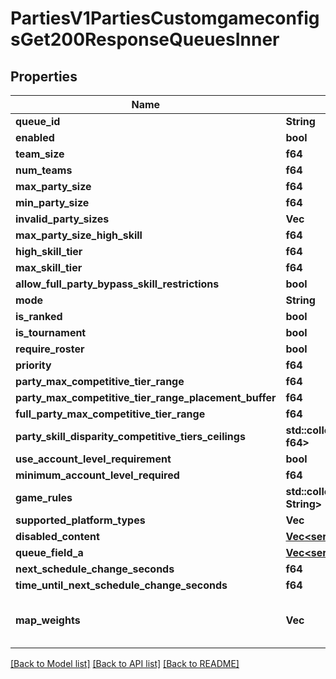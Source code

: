 # PartiesV1PartiesCustomgameconfigsGet200ResponseQueuesInner

## Properties

Name | Type | Description | Notes
------------ | ------------- | ------------- | -------------
**queue_id** | **String** | Queue ID | 
**enabled** | **bool** |  | 
**team_size** | **f64** |  | 
**num_teams** | **f64** |  | 
**max_party_size** | **f64** |  | 
**min_party_size** | **f64** |  | 
**invalid_party_sizes** | **Vec<f64>** |  | 
**max_party_size_high_skill** | **f64** |  | 
**high_skill_tier** | **f64** |  | 
**max_skill_tier** | **f64** |  | 
**allow_full_party_bypass_skill_restrictions** | **bool** |  | 
**mode** | **String** |  | 
**is_ranked** | **bool** |  | 
**is_tournament** | **bool** |  | 
**require_roster** | **bool** |  | 
**priority** | **f64** |  | 
**party_max_competitive_tier_range** | **f64** |  | 
**party_max_competitive_tier_range_placement_buffer** | **f64** |  | 
**full_party_max_competitive_tier_range** | **f64** |  | 
**party_skill_disparity_competitive_tiers_ceilings** | **std::collections::HashMap<String, f64>** |  | 
**use_account_level_requirement** | **bool** |  | 
**minimum_account_level_required** | **f64** |  | 
**game_rules** | **std::collections::HashMap<String, String>** |  | 
**supported_platform_types** | **Vec<String>** |  | 
**disabled_content** | [**Vec<serde_json::Value>**](serde_json::Value.md) |  | 
**queue_field_a** | [**Vec<serde_json::Value>**](serde_json::Value.md) |  | 
**next_schedule_change_seconds** | **f64** |  | 
**time_until_next_schedule_change_seconds** | **f64** |  | 
**map_weights** | **Vec<String>** | Array of strings in the format of \"map:weight\" | 

[[Back to Model list]](../README.md#documentation-for-models) [[Back to API list]](../README.md#documentation-for-api-endpoints) [[Back to README]](../README.md)


